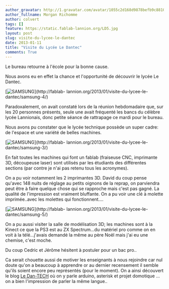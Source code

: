 ```yaml
---
author_gravatar: http://1.gravatar.com/avatar/1055c2d168d9878befb9c8810eda96dc?s=96&d=mm&r=g
author_fullname: Morgan Richomme
author: colvert
tags: []
feature: https://static.fablab-lannion.org/LD5.jpg
layout: post
slug: visite-du-lycee-le-dantec
date: 2013-01-11
title: "Visite du Lycée Le Dantec"
comments: True
---
```

Le bureau retourne à l'école pour la bonne cause.



Nous avons eu en effet la chance et l'opportunité de découvrir le lycée Le
Dantec.

[![SAMSUNG](https://static.fablab-lannion.org/LD5-300x225.jpg)](http://fablab-
lannion.org/2013/01/visite-du-lycee-le-dantec/samsung-4/)

Paradoxalement, on avait constaté lors de la réunion hebdomadaire que, sur les
20 personnes présents, seule une avait fréquenté les bancs du célèbre lycée
Lannionais, donc petite séance de rattrapage ce mardi pour le bureau.

Nous avons pu constater que le lycée technique possède un super cadre: de
l'espace et une variété de belles machines.

[![SAMSUNG](https://static.fablab-lannion.org/LD7-300x225.jpg)](http://fablab-
lannion.org/2013/01/visite-du-lycee-le-dantec/samsung-3/)

En fait toutes les machines qui font un fablab (fraiseuse CNC, imprimante 3D,
découpeuse laser) sont utilisés par les étudiants des différentes sections
(par contre je n'ai pas retenu tous les acronymes).

On a pu voir notamment les 2 imprimantes 3D. David du coup pense qu'avec 148
nuits de réglage au petits oignons de la reprap, on parviendra peut être à
faire quelque chose qui se rapproche mais c'est pas gagné. La qualité de
l'impression est vraiment bluffante. On a pu voir une clé à molette
imprimée..avec les molettes qui fonctionnent….

[![SAMSUNG](https://static.fablab-lannion.org/LD10-300x225.jpg)](http://fablab-
lannion.org/2013/01/visite-du-lycee-le-dantec/samsung-5/)

On a pu aussi visiter la salle de modélisation 3D; les machines sont à la
Kinect ce que la PS3 est au ZX Spectrum…du matériel pro comme on en voit à la
télé…j'avais demandé la même au père Noël mais j'ai eu une chemise, c'est
moche.

Du coup Cedric et Jérôme hésitent à postuler pour un bac pro..

Ca serait chouette aussi de motiver les enseignants à nous rejoindre car nul
doute qu'on a beaucoup à apprendre or au dernier recensement il semble qu'ils
soient encore peu représentés (pour le moment). On a ainsi découvert le blog
[Le Dan-TECH](http://www.lycee-ledantec.ac-rennes.fr/ledan-tech/) où on y
parle arduino, asterisk et projet domotique … on a bien l'impression de parler
la même langue..


